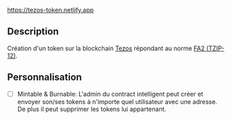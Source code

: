 https://tezos-token.netlify.app

## Description

Création d'un token sur la blockchain [Tezos](https://tezos.com/) répondant au norme [FA2 (TZIP-12)](https://gitlab.com/tezos/tzip/-/blob/master/proposals/tzip-12/tzip-12.md).

## Personnalisation
- [ ] Mintable & Burnable: L'admin du contract intelligent peut créer et envoyer son/ses tokens à n'importe quel utilisateur avec une adresse. De plus il peut supprimer les tokens lui appartenant.

